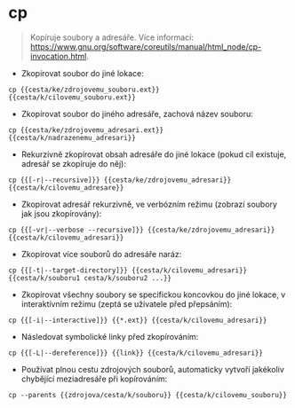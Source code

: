 # cp

> Kopíruje soubory a adresáře.
> Více informací: <https://www.gnu.org/software/coreutils/manual/html_node/cp-invocation.html>.

- Zkopírovat soubor do jiné lokace:

`cp {{cesta/ke/zdrojovemu_souboru.ext}} {{cesta/k/cilovemu_souboru.ext}}`

- Zkopírovat soubor do jiného adresáře, zachová název souboru:

`cp {{cesta/ke/zdrojovemu_adresari.ext}} {{cesta/k/nadrazenemu_adresari}}`

- Rekurzivně zkopírovat obsah adresáře do jiné lokace (pokud cíl existuje, adresář se zkopíruje do něj):

`cp {{[-r|--recursive]}} {{cesta/ke/zdrojovemu_adresari}} {{cesta/k/cilovemu_adresare}}`

- Zkopírovat adresář rekurzivně, ve verbózním režimu (zobrazí soubory jak jsou zkopírovány):

`cp {{[-vr|--verbose --recursive]}} {{cesta/ke/zdrojovemu_adresari}} {{cesta/k/cilovemu_adresari}}`

- Zkopírovat více souborů do adresáře naráz:

`cp {{[-t|--target-directory]}} {{cesta/k/cilovemu_adresari}} {{cesta/k/souboru1 cesta/k/souboru2 ...}}`

- Zkopírovat všechny soubory se specifickou koncovkou do jiné lokace, v interaktívním režimu (zeptá se uživatele před přepsáním):

`cp {{[-i|--interactive]}} {{*.ext}} {{cesta/k/cilovemu_adresari}}`

- Následovat symbolické linky před zkopírováním:

`cp {{[-L|--dereference]}} {{link}} {{cesta/k/cilovemu_adresari}}`

- Používat plnou cestu zdrojových souborů, automaticky vytvoří jakékoliv chybějící meziadresáře při kopírováním:

`cp --parents {{zdrojova/cesta/k/souboru}} {{cesta/k/cilovemu_souboru}}`
